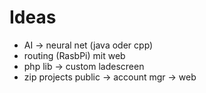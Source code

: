 # Ideas
 - AI -> neural net (java oder cpp)
 - routing (RasbPi) mit web
 - php lib -> custom ladescreen
 - zip projects public -> account mgr -> web
